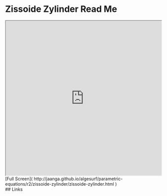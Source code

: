 Zissoide Zylinder Read Me
===

<iframe src='http://jaanga.github.io/algesurf/parametric-equations/r2/zissoide-zylinder/zissoide-zylinder.html' width=100% height=500px >
There is an `iframe` here. It is not visible when viewed on github.com/algesurf. To view, please see 'Project Links' below.
</iframe>
[Full Screen]( http://jaanga.github.io/algesurf/parametric-equations/r2/zissoide-zylinder/zissoide-zylinder.html )
<br>
## Links 
<http://www.3d-meier.de/tut3/Seite155.html>  
